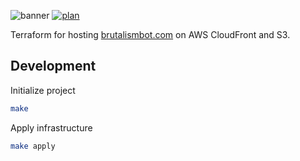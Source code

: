 ![banner](https://brutalismbot.com/banner.png)
[![plan](https://img.shields.io/github/workflow/status/beachplum-io/website/plan?logo=github&style=flat-square)](https://github.com/beachplum-io/website/actions)

Terraform for hosting [brutalismbot.com](https://www.brutalismbot.com) on AWS CloudFront and S3.

## Development

Initialize project

```bash
make
```

Apply infrastructure

```bash
make apply
```
